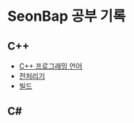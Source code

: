 # SeonBap 공부 기록

## C++

+ [C++ 프로그래밍 언어](https://github.com/SeonBap/TIL/blob/main/Cpp/Program_Structure.md)
+ [전처리기](https://github.com/SeonBap/TIL/blob/main/Cpp/Preprocessor.md)
+ [빌드](https://github.com/SeonBap/TIL/blob/main/Cpp/Build.md)

## C#